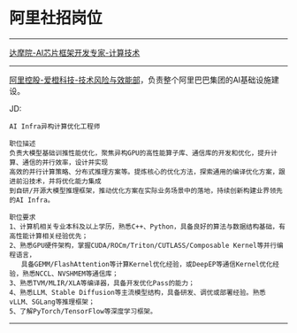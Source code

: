 # 阿里社招岗位

---

[达摩院-AI芯片框架开发专家-计算技术](https://talent-holding.alibaba.com/off-campus/position-detail?lang=zh&positionId=1089905&track_id=SSP1745747906986FLzxqQYwZJ2270)

---

[阿里控股-爱橙科技-技术风险与效能部](https://zhuanlan.zhihu.com/p/1909051872028894878?share_code=1cjZwhMNtmceh&utm_psn=1909250825185923280)，负责整个阿里巴巴集团的AI基础设施建设。

JD:

```
AI Infra异构计算优化工程师

职位描述
负责大模型基础训推性能优化，聚焦异构GPU的高性能算子库、通信库的开发和优化，提升计算、通信的并行效率，设计并实现
高效的并行计算策略、分布式推理方案等。提炼核心的优化方法，探索通用的编译优化方案，跟进前沿技术，并将优化能力集成
到自研/开源大模型推理框架，推动优化方案在实际业务场景中的落地，持续创新构建业界领先的AI Infra。

职位要求
1、计算机相关专业本科及以上学历，熟悉C++、Python，具备良好的算法与数据结构基础，有高性能计算相关经验优先；
2、熟悉GPU硬件架构，掌握CUDA/ROCm/Triton/CUTLASS/Composable Kernel等并行编程语言，
   具备GEMM/FlashAttention等计算Kernel优化经验，或DeepEP等通信Kernel优化经验，熟悉NCCL、NVSHMEM等通信库；
3、熟悉TVM/MLIR/XLA等编译器，具备开发优化Pass的能力；
4、熟悉LLM、Stable Diffusion等主流模型结构，具备研发、调优或部署经验。熟悉vLLM、SGLang等推理框架；
5、了解PyTorch/TensorFlow等深度学习框架。
```

---
